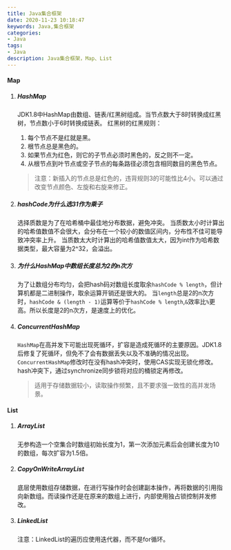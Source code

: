 ```yaml
---
title: Java集合框架
date: 2020-11-23 10:18:47
keywords: Java,集合框架
categories: 
- Java
tags:
- Java
description: Java集合框架，Map、List
---
```

#### Map

1. ##### HashMap
    JDK1.8中HashMap由数组、链表/红黑树组成。当节点数大于8时转换成红黑树，节点数小于6时转换成链表。
    红黑树的红黑规则：
    1. 每个节点不是红就是黑。
    2. 根节点总是黑色的。
    3. 如果节点为红色，则它的子节点必须时黑色的，反之则不一定。
    4. 从根节点到叶节点或空子节点的每条路径必须包含相同数目的黑色节点。

    > 注意：新插入的节点总是红色的，违背规则3的可能性比4小。可以通过改变节点颜色、左旋和右旋来修正。


1. ##### hashCode为什么选31作为乘子

    选择质数是为了在哈希桶中最佳地分布数据，避免冲突。
    当质数太小时计算出的哈希值数值不会很大，会分布在一个较小的数值区间内，分布性不佳可能导致冲突率上升。
    当质数太大时计算出的哈希值数值太大，因为int作为哈希数据类型，最大容量为2^32，会溢出。

2. ##### 为什么HashMap中数组长度总为2的n次方
   
    为了让数组分布均匀，会把hash码对数组长度取余`hashCode % length`，但计算机都是二进制操作，取余运算开销还是很大的。
    当`length`总是2的n次方时，`hashCode & (length - 1)`运算等价于`hashCode % length`,`&`效率比`%`更高。所以长度是2的n次方，是速度上的优化。

3. ##### ConcurrentHashMap

    `HashMap`在高并发下可能出现死循环，扩容是造成死循环的主要原因。JDK1.8后修复了死循环，但免不了会有数据丢失以及不准确的情况出现。
    `ConcurrentHashMap`修改时在没有hash冲突时，使用CAS实现无锁化修改。hash冲突下，通过synchronize同步锁将对应的桶锁定再修改。

    > 适用于存储数据较小，读取操作频繁，且不要求强一致性的高并发场景。

#### List

1. ##### ArrayList
    
    无参构造一个空集合时数组初始长度为1，第一次添加元素后会创建长度为10的数组，每次扩容为1.5倍。

2. ##### CopyOnWriteArrayList

    底层使用数组存储数据，在进行写操作时会创建副本操作，再将数据的引用指向新数组。而读操作还是在原来的数组上进行，内部使用独占锁控制并发修改。

3. ##### LinkedList

    注意：LinkedList的遍历应使用迭代器，而不是for循环。